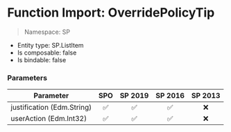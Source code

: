 # Function Import: OverridePolicyTip

> Namespace: SP

- Entity type: SP.ListItem
- Is composable: false
- Is bindable: false

### Parameters

Parameter | SPO | SP 2019 | SP 2016 | SP 2013
----------|:---:|:-------:|:-------:|:-------:
justification (Edm.String) | ✅ | ✅ | ✅ | ❌
userAction (Edm.Int32) | ✅ | ✅ | ✅ | ❌